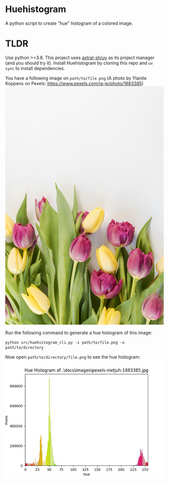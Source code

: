 # Huehistogram

A python script to create "hue" histogram of a colored image.

# TLDR

Use python >=3.8. This project uses [astral-sh/uv](https://github.com/astral-sh/uv) as its project manager (and you should try it). Install Huehistogram by cloning this repo and ``uv sync`` to install dependencies.

You have a following image on `path/to/file.png` (A photo by Ylanite Koppens on Pexels: https://www.pexels.com/ja-jp/photo/1883385)
![An imgage contains some ruby-red and yellow coloured beautiful flowers and its leaves on white background](docs/images/pexels-nietjuh-1883385.jpg)

Run the following command to generate a hue histogram of this image:
```
python src/huehistogram_cli.py -i path/to/file.png -o path/to/directory
```

Now open ``path/to/directory/file.png`` to see the hue histogram:
![A hue histogram generated by this script; showing green, orange, and red bars on peak](docs/images/pexels-nietjuh-1883385-histogram.jpg)